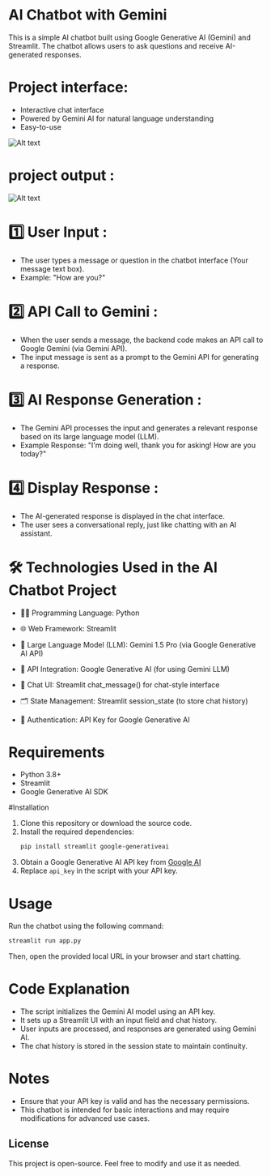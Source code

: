 # AI Chatbot with Gemini

This is a simple AI chatbot built using Google Generative AI (Gemini) and Streamlit. The chatbot allows users to ask questions and receive AI-generated responses.

# Project interface: 
- Interactive chat interface
- Powered by Gemini AI for natural language understanding
- Easy-to-use 

![Alt text](https://github.com/farhankhan1112/AI-Chatbot-with-GenAI/blob/17e75b3692fba2f88f7cd4e050160436fe99a740/Images/project%20inerface.png)

# project output :
![Alt text](https://github.com/farhankhan1112/AI-Chatbot-with-GenAI/blob/17e75b3692fba2f88f7cd4e050160436fe99a740/Images/project%20output.png)

# 1️⃣ User Input : 
- The user types a message or question in the chatbot interface (Your message text box).
- Example: "How are you?"

# 2️⃣ API Call to Gemini :
- When the user sends a message, the backend code makes an API call to Google Gemini (via Gemini API).
- The input message is sent as a prompt to the Gemini API for generating a response.

# 3️⃣ AI Response Generation :
- The Gemini API processes the input and generates a relevant response based on its large language model (LLM).
- Example Response: "I'm doing well, thank you for asking! How are you today?"

# 4️⃣ Display Response :
- The AI-generated response is displayed in the chat interface.
- The user sees a conversational reply, just like chatting with an AI assistant.

# 🛠️ Technologies Used in the AI Chatbot Project
- 👨‍💻 Programming Language: Python

- 🌐 Web Framework: Streamlit

- 🧠 Large Language Model (LLM): Gemini 1.5 Pro (via Google Generative AI API)

- 🔌 API Integration: Google Generative AI (for using Gemini LLM)

- 💬 Chat UI: Streamlit chat_message() for chat-style interface

- 🗂️ State Management: Streamlit session_state (to store chat history)

- 🔐 Authentication: API Key for Google Generative AI

# Requirements
- Python 3.8+
- Streamlit
- Google Generative AI SDK

#Installation
1. Clone this repository or download the source code.
2. Install the required dependencies:
   ```sh
   pip install streamlit google-generativeai
   ```
3. Obtain a Google Generative AI API key from [Google AI](https://ai.google.dev/)
4. Replace `api_key` in the script with your API key.

# Usage
Run the chatbot using the following command:
```sh
streamlit run app.py
```
Then, open the provided local URL in your browser and start chatting.

# Code Explanation
- The script initializes the Gemini AI model using an API key.
- It sets up a Streamlit UI with an input field and chat history.
- User inputs are processed, and responses are generated using Gemini AI.
- The chat history is stored in the session state to maintain continuity.

# Notes
- Ensure that your API key is valid and has the necessary permissions.
- This chatbot is intended for basic interactions and may require modifications for advanced use cases.

## License
This project is open-source. Feel free to modify and use it as needed.

